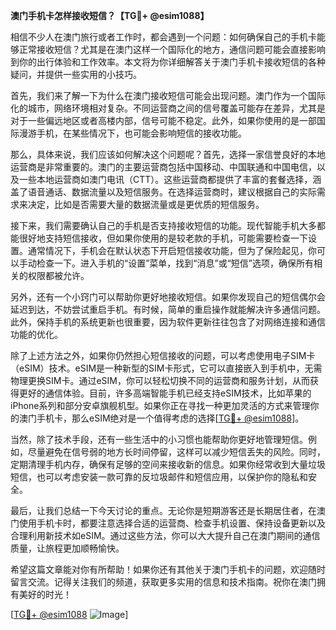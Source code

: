 **澳门手机卡怎样接收短信？【TG💪+ @esim1088】**

相信不少人在澳门旅行或者工作时，都会遇到一个问题：如何确保自己的手机卡能够正常接收短信？尤其是在澳门这样一个国际化的地方，通信问题可能会直接影响到你的出行体验和工作效率。本文将为你详细解答关于澳门手机卡接收短信的各种疑问，并提供一些实用的小技巧。

首先，我们来了解一下为什么在澳门接收短信可能会出现问题。澳门作为一个国际化的城市，网络环境相对复杂。不同运营商之间的信号覆盖可能存在差异，尤其是对于一些偏远地区或者高楼内部，信号可能不稳定。此外，如果你使用的是一部国际漫游手机，在某些情况下，也可能会影响短信的接收功能。

那么，具体来说，我们应该如何解决这个问题呢？首先，选择一家信誉良好的本地运营商是非常重要的。澳门的主要运营商包括中国移动、中国联通和中国电信，以及一些本地运营商如澳门电讯（CTT）。这些运营商都提供了丰富的套餐选择，涵盖了语音通话、数据流量以及短信服务。在选择运营商时，建议根据自己的实际需求来决定，比如是否需要大量的数据流量或是更优质的短信服务。

接下来，我们需要确认自己的手机是否支持接收短信的功能。现代智能手机大多都能很好地支持短信接收，但如果你使用的是较老款的手机，可能需要检查一下设置。通常情况下，手机会在默认状态下开启短信接收功能，但为了保险起见，你可以手动检查一下。进入手机的“设置”菜单，找到“消息”或“短信”选项，确保所有相关的权限都被允许。

另外，还有一个小窍门可以帮助你更好地接收短信。如果你发现自己的短信偶尔会延迟到达，不妨尝试重启手机。有时候，简单的重启操作就能解决许多通信问题。此外，保持手机的系统更新也很重要，因为软件更新往往包含了对网络连接和通信功能的优化。

除了上述方法之外，如果你仍然担心短信接收的问题，可以考虑使用电子SIM卡（eSIM）技术。eSIM是一种新型的SIM卡形式，它可以直接嵌入到手机中，无需物理更换SIM卡。通过eSIM，你可以轻松切换不同的运营商和服务计划，从而获得更好的通信体验。目前，许多高端智能手机已经支持eSIM技术，比如苹果的iPhone系列和部分安卓旗舰机型。如果你正在寻找一种更加灵活的方式来管理你的澳门手机卡，那么eSIM绝对是一个值得考虑的选择[[TG💪+ @esim1088](https://t.me/s/esim1088)]。

当然，除了技术手段，还有一些生活中的小习惯也能帮助你更好地管理短信。例如，尽量避免在信号弱的地方长时间停留，这样可以减少短信丢失的风险。同时，定期清理手机内存，确保有足够的空间来接收新的信息。如果你经常收到大量垃圾短信，也可以考虑安装一款可靠的反垃圾邮件和短信应用，以保护你的隐私和安全。

最后，让我们总结一下今天讨论的重点。无论你是短期游客还是长期居住者，在澳门使用手机卡时，都要注意选择合适的运营商、检查手机设置、保持设备更新以及合理利用新技术如eSIM。通过这些方法，你可以大大提升自己在澳门期间的通信质量，让旅程更加顺畅愉快。

希望这篇文章能对你有所帮助！如果你还有其他关于澳门手机卡的问题，欢迎随时留言交流。记得关注我们的频道，获取更多实用的信息和技术指南。祝你在澳门拥有美好的时光！

[[TG💪+ @esim1088](https://t.me/s/esim1088) ![Image](https://i.postimg.cc/4NQfJmqS/Snipaste-2025-05-13-00-14-12.png)]